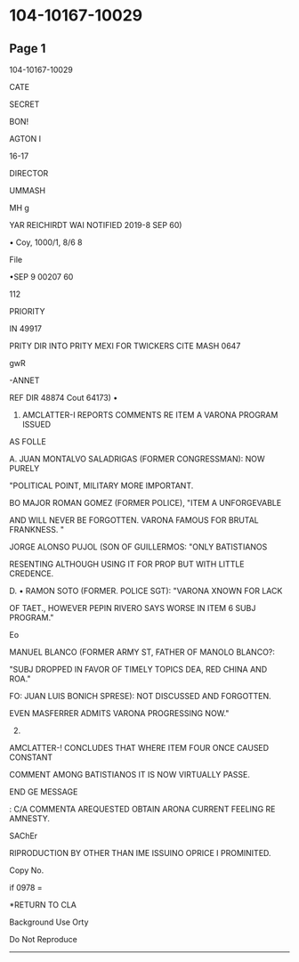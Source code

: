 # 104-10167-10029

## Page 1

104-10167-10029

CATE

SECRET

BON!

AGTON I

16-17

DIRECTOR

UMMASH

MH g

YAR REICHIRDT WAI NOTIFIED 2019-8 SEP 60)

• Coy, 1000/1, 8/6 8

File

•SEP 9 00207 60

112

PRIORITY

IN 49917

PRITY DIR INTO PRITY MEXI FOR TWICKERS CITE MASH 0647

gwR

-ANNET

REF DIR 48874 Cout 64173) •

1. AMCLATTER-I REPORTS COMMENTS RE ITEM A VARONA PROGRAM ISSUED

AS FOLLE

A. JUAN MONTALVO SALADRIGAS (FORMER CONGRESSMAN): NOW PURELY

"POLITICAL POINT, MILITARY MORE IMPORTANT.

BO MAJOR ROMAN GOMEZ (FORMER POLICE), "ITEM A UNFORGEVABLE

AND WILL NEVER BE FORGOTTEN. VARONA FAMOUS FOR BRUTAL FRANKNESS. "

JORGE ALONSO PUJOL (SON OF GUILLERMOS: "ONLY BATISTIANOS

RESENTING ALTHOUGH USING IT FOR PROP BUT WITH LITTLE CREDENCE.

D. • RAMON SOTO (FORMER. POLICE SGT): "VARONA XNOWN FOR LACK

OF TAET., HOWEVER PEPIN RIVERO SAYS WORSE IN ITEM 6 SUBJ PROGRAM."

Eo

MANUEL BLANCO (FORMER ARMY ST, FATHER OF MANOLO BLANCO?:

"SUBJ DROPPED IN FAVOR OF TIMELY TOPICS DEA, RED CHINA AND ROA."

FO: JUAN LUIS BONICH SPRESE): NOT DISCUSSED AND FORGOTTEN.

EVEN MASFERRER ADMITS VARONA PROGRESSING NOW."

2.

AMCLATTER-! CONCLUDES THAT WHERE ITEM FOUR ONCE CAUSED CONSTANT

COMMENT AMONG BATISTIANOS IT IS NOW VIRTUALLY PASSE.

END GE MESSAGE

: C/A COMMENTA AREQUESTED OBTAIN ARONA CURRENT FEELING RE AMNESTY.

SAChEr

RIPRODUCTION BY OTHER THAN IME ISSUINO OPRICE I PROMINITED.

Copy No.

if 0978 =

*RETURN TO CLA

Background Use Orty

Do Not Reproduce

---


